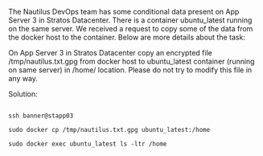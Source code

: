 The Nautilus DevOps team has some conditional data present on App Server 3 in Stratos Datacenter. There is a container ubuntu_latest running on the same server. We received a request to copy some of the data from the docker host to the container. Below are more details about the task:

On App Server 3 in Stratos Datacenter copy an encrypted file /tmp/nautilus.txt.gpg from docker host to ubuntu_latest container (running on same server) in /home/ location. Please do not try to modify this file in any way.

Solution:

```

ssh banner@stapp03

sudo docker cp /tmp/nautilus.txt.gpg ubuntu_latest:/home

sudo docker exec ubuntu_latest ls -ltr /home

```